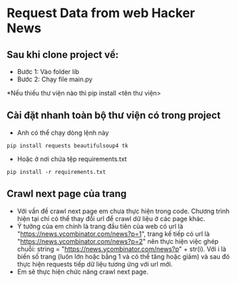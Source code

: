 # Request Data from web Hacker News
## Sau khi clone project về:
- Bước 1: Vào folder lib
- Bước 2: Chạy file main.py

*Nếu thiếu thư viện nào thì pip install <tên thư viện>

## Cài đặt nhanh toàn bộ thư viện có trong project
- Anh có thể chạy dòng lệnh này
```
pip install requests beautifulsoup4 tk
```
- Hoặc ở nơi chứa tệp requirements.txt
```
pip install -r requirements.txt
```

## Crawl next page của trang
- Với vấn đề crawl next page em chưa thực hiện trong code. Chương trình hiện tại chỉ có thể thay đổi url để crawl dữ liệu ở các page khác.
- Ý tưởng của em chính là trang đầu tiên của web có url là "https://news.ycombinator.com/news?p=1", trang kế tiếp có url là "https://news.ycombinator.com/news?p=2" nên thực hiện việc ghép chuỗi: string = "https://news.ycombinator.com/news?p" + str(i). Với i là biến số trang (luôn lớn hoặc bằng 1 và có thể tăng hoặc giảm) và sau đó thực hiện requests tiếp dữ liệu tương ứng với url mới.
- Em sẽ thực hiện chức năng crawl next page.
